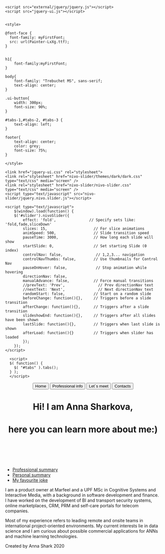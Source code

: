 <html lang="us">
<head>
	<meta charset="utf-8">
	<link rel='icon' href='favicon.ico' type='image/x-icon'/ >
	<title>Anna Shark</title>
	
	<script src="external/jquery/jquery.js"></script>
	<script src="jquery-ui.js"></script>
	

	<style>

	@font-face {
	  font-family: myFirstFont;
	  src: url(Painter-LxXg.ttf);
	}


	h1{
		font-family:myFirstFont;
	}

	body{
		font-family: "Trebuchet MS", sans-serif;
		text-align: center;
	}

	.ui-button{
		width: 300px;
		font-size: 90%;
	}

	#tabs-1,#tabs-2, #tabs-3 {
		text-align: left;
	}

	footer{
		text-align: center;
		color: grey;
		font-size: 75%;
	}

	</style>
<!-- Enlaces nivoslider -->	
	<link href="jquery-ui.css" rel="stylesheet">
	<link rel="stylesheet" href="nivo-slider/themes/dark/dark.css" type="text/css" media="screen" />
	<link rel="stylesheet" href="nivo-slider/nivo-slider.css" type="text/css" media="screen" />
	<script type="text/javascript" src="nivo-slider/jquery.nivo.slider.js"></script>

	<script type="text/javascript">
		$(window).load(function() {
		$('#slider').nivoSlider({
			effect: 'fold',               // Specify sets like: 'fold,fade,sliceDown'
            slices: 15,                     // For slice animations
            animSpeed: 500,                 // Slide transition speed
            pauseTime: 3000,                // How long each slide will show
            startSlide: 0,                  // Set starting Slide (0 index)
            controlNav: false,               // 1,2,3... navigation
            controlNavThumbs: false,        // Use thumbnails for Control Nav
            pauseOnHover: false,             // Stop animation while hovering
            directionNav: false, 
            manualAdvance: false,           // Force manual transitions
            //prevText: 'Prev',               // Prev directionNav text
            //nextText: 'Next',               // Next directionNav text
            randomStart: false,             // Start on a random slide
            beforeChange: function(){},     // Triggers before a slide transition
            afterChange: function(){},      // Triggers after a slide transition
            slideshowEnd: function(){},     // Triggers after all slides have been shown
            lastSlide: function(){},        // Triggers when last slide is shown
            afterLoad: function(){}         // Triggers when slider has loaded
			});
		});
	</script>


<!-- Enlaces tabs https://jqueryui.com/tabs/ -->	
	  <script>
	  $( function() {
	    $( "#tabs" ).tabs();
	  } );
	  </script>


</head>

<body>
<header>

<button onclick="document.location='index.html'" class="ui-button">Home</button>
<button onclick="document.location='prof.html'" class="ui-button">Professional info</button>
<button onclick="document.location='meet.html'" class="ui-button">Let´s meet</button>
<button onclick="document.location='contact.html'" class="ui-button">Contacts</button>

<h1>Hi! I am Anna Sharkova,</h1>
<h1> here you can learn more about me:)</h1>

</header>

<div id="slider" class="nivoSlider"> 
<img src="nivo-slider/demo/images/2.jpg" alt="" title="Travelling" data-transition="fade" />
<img src="nivo-slider/demo/images/3.jpg" alt="" title="Hiking" data-transition="fade" /> 
<img src="nivo-slider/demo/images/4.jpg" alt="" title="Skating" data-transition="fade" /> 
<img src="nivo-slider/demo/images/5.jpg" alt="" title="Protecting from 5G" data-transition="fade" /> 
</div>

<br>

<div id="tabs" class="ui-tabs ui-widget ui-widget-content ui-corner-all">
<ul class="ui-tabs-nav ui-helper-reset ui-helper-clearfix ui-widget-header ui-corner-all" role="tablist">
<li class="ui-state-default ui-corner-top ui-tabs-active ui-state-active" role="tab" tabindex="0" aria-controls="tabs-1" aria-labelledby="ui-id-1" aria-selected="true"><a href="#tabs-1" class="ui-tabs-anchor" role="presentation" tabindex="-1" id="ui-id-1">Professional summary</a></li>
<li class="ui-state-default ui-corner-top" role="tab" tabindex="-1" aria-controls="tabs-2" aria-labelledby="ui-id-2" aria-selected="false"><a href="#tabs-2" class="ui-tabs-anchor" role="presentation" tabindex="-1" id="ui-id-2">Personal summary</a></li>
<li class="ui-state-default ui-corner-top" role="tab" tabindex="-1" aria-controls="tabs-3" aria-labelledby="ui-id-3" aria-selected="false"><a href="#tabs-3" class="ui-tabs-anchor" role="presentation" tabindex="-1" id="ui-id-3">My favourite joke</a></li>
</ul>
<div id="tabs-1" aria-labelledby="ui-id-1" class="ui-tabs-panel ui-widget-content ui-corner-bottom" role="tabpanel" aria-expanded="true" aria-hidden="false">
<p>I am a product owner at Marfeel and a UPF MSc in Cognitive Systems and Interactive Media, with a background in software development and finance. I have worked on the development of BI and transport security systems, online marketplaces, CRM, PRM and self-care portals for telecom companies.</p>

<p>Most of my experience refers to leading remote and onsite teams in international project-oriented environments. My current interests lie in data science and I am curious about possible commercial applications for ANNs and machine learning technologies. </p>
</div>
<div id="tabs-2" aria-labelledby="ui-id-2" class="ui-tabs-panel ui-widget-content ui-corner-bottom" role="tabpanel" aria-expanded="false" aria-hidden="true" style="display: none;">
<p> I am from Russia (Moscow), moved to Barcelona in 2018 and blablablablablablablblablblablablbalbalblablablbalbalbalballblablablablablablablblablablablabalbalbalbalblablablablablablab </p>
<p>Duis cursus. Maecenas ligula eros, blandit nec, pharetra at, semper at, magna. Nullam ac lacus. Nulla facilisi. Praesent viverra justo vitae neque. Praesent blandit adipiscing velit. Suspendisse potenti. Donec mattis, pede vel pharetra blandit, magna ligula faucibus eros, id euismod lacus dolor eget odio. Nam scelerisque. Donec non libero sed nulla mattis commodo. Ut sagittis. Donec nisi lectus, feugiat porttitor, tempor ac, tempor vitae, pede. Aenean vehicula velit eu tellus interdum rutrum. Maecenas commodo. Pellentesque nec elit. Fusce in lacus. Vivamus a libero vitae lectus hendrerit hendrerit.</p>
</div>
<div id="tabs-3" aria-labelledby="ui-id-3" class="ui-tabs-panel ui-widget-content ui-corner-bottom" role="tabpanel" aria-expanded="false" aria-hidden="true" style="display: none;">
<p>Not yet created</p>
<p>Duis cursus. Maecenas ligula eros, blandit nec, pharetra at, semper at, msagna. Nullam ac lacus. Nulla facilisi. Praesent viverra justo vitae neque. Praesent blandit adipiscing velit. Suspendisse potenti. Donec mattis, pede vel pharetra blandit, magna ligula faucibus eros, id euismod lacus dolor eget odio. Nam scelerisque. Donec non libero sed nulla mattis commodo. Ut sagittis. Donec nisi lectus, feugiat porttitor, tempor ac, tempor vitae, pede. Aenean vehicula velit eu tellus interdum rutrum. Maecenas commodo. Pellentesque nec elit. Fusce in lacus. Vivamus a libero vitae lectus hendrerit hendrerit.</p>
</div>
</div>

</body>


<footer>
    <p>Created by Anna Shark 2020</p>
</footer>
</html>
